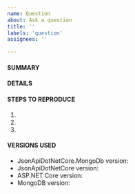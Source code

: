 ```yaml
---
name: Question
about: Ask a question
title: ''
labels: 'question'
assignees: ''

---
```


<!--
Remember that no-one is getting paid to answer your question. You're basically asking other people to give up their time to help you out of the goodness of their heart – it's up to you to do all you can to make that as simple as possible, so read http://tinyurl.com/stack-checklist first.
-->

#### SUMMARY
<!--
Explain what you're trying to accomplish, how you encountered the problem you're trying to solve, and any difficulties that have prevented you from solving it yourself.
-->

#### DETAILS
<!--
What details can you include that will help us identify and solve your problem?
If your program produces different results from what you expected, state what you expected, why you expected it, and the actual results.
-->


#### STEPS TO REPRODUCE
<!--
Not all questions benefit from including code, but if your problem is with the code you've written, you should consider including your models, controllers, resource services, repositories, resource definitions, etc. Include the request URL with the response body (if applicable) and the full exception stack trace (set `options.IncludeExceptionStackTraceInErrors` to `true`) in case of errors.
-->

1.
2.
3.

#### VERSIONS USED
- JsonApiDotNetCore.MongoDb version:
- JsonApiDotNetCore version:
- ASP.NET Core version:
- MongoDB version:
